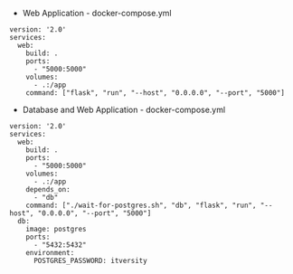 * Web Application - docker-compose.yml
```
version: '2.0'
services:
  web:
    build: .
    ports:
      - "5000:5000"
    volumes:
      - .:/app
    command: ["flask", "run", "--host", "0.0.0.0", "--port", "5000"]
```

* Database and Web Application - docker-compose.yml
```
version: '2.0'
services:
  web:
    build: .
    ports:
      - "5000:5000"
    volumes:
      - .:/app
    depends_on:
      - "db"
    command: ["./wait-for-postgres.sh", "db", "flask", "run", "--host", "0.0.0.0", "--port", "5000"]
  db:
    image: postgres
    ports:
      - "5432:5432"
    environment:
      POSTGRES_PASSWORD: itversity
```